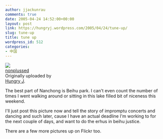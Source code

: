 ```yaml
---
author: jjackunrau
comments: true
date: 2005-04-24 14:52:00+00:00
layout: post
link: https://hungryj.wordpress.com/2005/04/24/tune-up/
slug: tune-up
title: tune up
wordpress_id: 512
categories:
- 中国
---
```


[![](http://photos8.flickr.com/10663358_16992951bb_m.jpg)](http://www.flickr.com/photos/hungry_j/10663358/)   
 [nonplussed](http://www.flickr.com/photos/hungry_j/10663358/)    
 Originally uploaded by   
[Hungry J](http://www.flickr.com/people/hungry_j/). 

The best part of Nanchong is Beihu park.  I can't even count the number of times I went walking around or sitting in this lake filled bit of niceness this weekend.  
  
I'll just post this picture now and tell the story of impromptu concerts and dancing and such later, cause I have an actual deadline I'm working to for the next couple of days, and want to do the erhus in beihu justice.  
  
There are a few more pictures up on Flickr too.  

